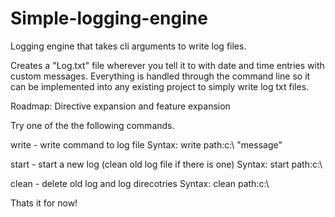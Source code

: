 # Simple-logging-engine
Logging engine that takes cli arguments to write log files.

Creates a "Log.txt" file wherever you tell it to with date and time entries with custom messages. Everything is handled through the command line so it can be implemented into any existing project to simply write log txt files. 

Roadmap:
   Directive expansion and feature expansion
   
Try one of the the following commands.

write - write command to log file
 Syntax: write path:c:\ "message"

start - start a new log (clean old log file if there is one) 
 Syntax: start path:c:\

clean - delete old log and log direcotries
 Syntax: clean path:c:\

Thats it for now!
